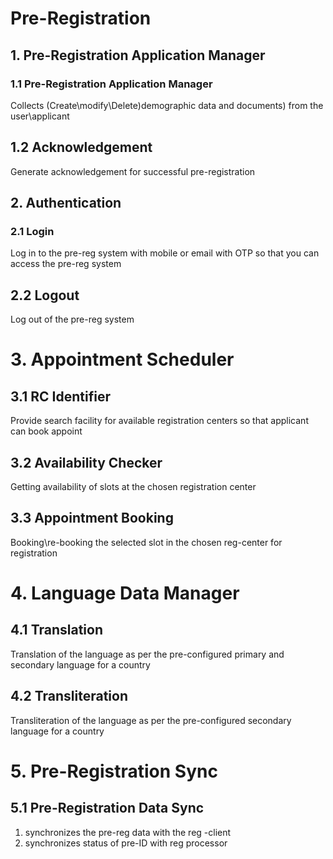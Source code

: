 # Pre-Registration
##  1. Pre-Registration Application Manager
###  1.1 Pre-Registration Application Manager
Collects (Create\modify\Delete)demographic data and documents) from the user\applicant
## 1.2 Acknowledgement
Generate acknowledgement for successful pre-registration
## 2. Authentication
### 2.1 Login
Log in to the pre-reg system with mobile or email with OTP so that you can access the pre-reg system
## 2.2 Logout
Log out of the pre-reg system
# 3. Appointment Scheduler
## 3.1 RC Identifier
Provide search facility for  available registration centers so that applicant can book appoint  
## 3.2 Availability Checker  
Getting availability of slots at the chosen registration center
## 3.3 Appointment Booking  
Booking\re-booking the selected slot in the chosen reg-center for registration
# 4. Language Data Manager
## 4.1 Translation
Translation of the language as per the pre-configured primary and secondary language for a country
## 4.2 Transliteration
Transliteration of the language as per the pre-configured secondary language for a country
# 5. Pre-Registration Sync
## 5.1 Pre-Registration Data Sync
1. synchronizes the pre-reg data with the reg -client 
1. synchronizes status of pre-ID with reg processor




